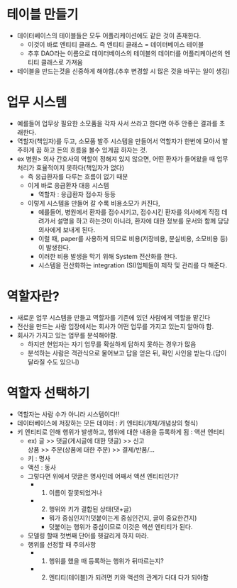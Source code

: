 # 테이블 만들기
  - 데이터베이스의 테이블들은 모두 어플리케이션에도 같은 것이 존재한다.
    - 이것이 바로 엔티티 클래스. 즉 엔티티 클래스 = 데이터베이스 테이블
    - 추후 DAO라는 이름으로 데이터베이스의 테이블의 데이터를 어플리케이션의 엔티티 클래스로 가져옴
  - 테이블을 만드는것을 신중하게 해야함.(추후 변경할 시 많은 것을 바꾸는 일이 생김)
# 업무 시스템
  - 예를들어 업무상 필요한 소모품을 각자 사서 쓰라고 한다면 아주 안좋은 결과를 초래한다.
  - 역할자(책임자)를 두고, 소모품 발주 시스템을 만들어서 역할자가 한번에 모아서 발주하게 끔 하고 돈의 흐름을 볼수 있게끔 하자는 것.
  - ex 병원> 의사 간호사의 역할이 정해져 있지 않으면, 어떤 환자가 들어왔을 때 업무처리가 효율적이지 못하다(책임자가 없다)
    - 즉 응급환자를 다루는 흐름이 없기 때문
    - 이게 바로 응급환자 대응 시스템
      - 역할자 : 응급환자 접수자 등등
    - 이렇게 시스템을 만들어 갈 수록 비용소모가 커진다,
      - 예를들어, 병원에서 환자를 접수시키고, 접수시킨 환자를 의사에게 직접 데려가서 설명을 하고 하는것이 아니라, 환자에 대한 정보를 문서와 함께 담당 의사에게 보내게 된다.
      - 이럴 때, paper를 사용하게 되므로 비용(저장비용, 분실비용, 소모비용 등)이 발생한다.
      - 이러한 비용 발생을 막기 위해 System 전산화를 한다.
      - 시스템을 전산화하는 integration (SI)업체들이 제작 및 관리를 다 해준다.
# 역할자란?
  - 새로운 업무 시스템을 만들고 역할자를 기존에 있던 사람에게 역할을 맡긴다
  - 전산을 만드는 사람 입장에서는 회사가 어떤 업무를 가지고 있는지 알아야 함.
  - 회사가 가지고 있는 업무를 분석해야함.
    - 하지만 현업자는 자기 업무를 확실하게 답하지 못하는 경우가 많음
    - 분석하는 사람은 객관식으로 물어보고 답을 얻은 뒤, 확인 사인을 받는다.(답이 달라질 수도 있으니)
# 역할자 선택하기
  - 역할자는 사람 수가 아니라 시스템이다!!
  - 데이터베이스에 저장하는 모든 데이터 : 키 엔티티(개체/개념상의 형식)
  - 키 엔티티로 인해 행위가 발생하고, 행위에 대한 내용을 등록하게 됨 : 액션 엔티티
    - ex) 글 >> 댓글(게시글에 대한 댓글) >> 신고  
      상품 >> 주문(상품에 대한 주문) >> 결제/반품/...
    - 키 : 명사
    - 액션 : 동사
    - 그렇다면 위에서 댓글은 명사인데 어째서 액션 엔티티인가?
      - 1. 이름이 잘못되었거나
      - 2. 행위와 키가 결합된 상태(댓+글)
        - 뭐가 중심인지?(덧붙이는게 중심인건지, 글이 중요한건지)
        - 덧붙이는 행위가 중심이므로 이것은 액션 엔티티가 된다.
    - 모델링 할때 첫번째 단어를 헷갈리게 하지 마라.
    - 행위를 선정할 때 주의사항
      - 1. 행위를 했을 때 등록하는 행위가 뒤따르는지?
      - 2. 엔티티(테이블)가 되려면 키와 액션의 관계가 다대 다가 되야함
